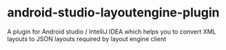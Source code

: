 android-studio-layoutengine-plugin
==================================

A plugin for Android studio / IntelliJ IDEA which helps you to convert XML layouts to JSON layouts required by layout engine client
